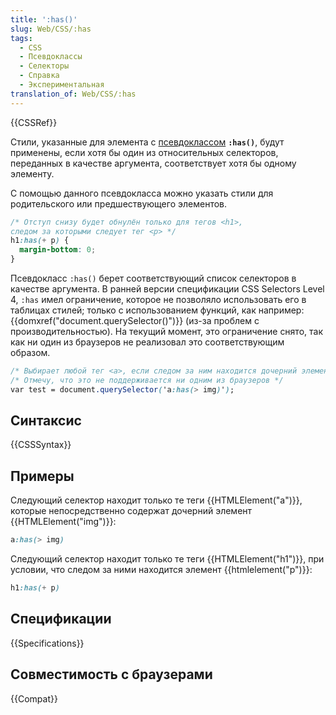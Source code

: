 ```yaml
---
title: ':has()'
slug: Web/CSS/:has
tags:
  - CSS
  - Псевдоклассы
  - Селекторы
  - Справка
  - Экспериментальная
translation_of: Web/CSS/:has
---
```


{{CSSRef}}

Стили, указанные для элемента с [псевдоклассом](/ru/docs/Web/CSS/Pseudo-classes) **`:has()`**, будут применены, если хотя бы один из относительных селекторов, переданных в качестве аргумента, соответствует хотя бы одному элементу.

С помощью данного псевдокласса можно указать стили для родительского или предшествующего элементов.

```css
/* Отступ снизу будет обнулён только для тегов <h1>,
следом за которыми следует тег <p> */
h1:has(+ p) {
  margin-bottom: 0;
}
```


Псевдокласс `:has()` берет соответствующий список селекторов в качестве аргумента. В ранней версии спецификации CSS Selectors Level 4, `:has` имел ограничение, которое не позволяло использовать его в таблицах стилей; только с использованием функций, как например: {{domxref("document.querySelector()")}} (из-за проблем с производительностью). На текущий момент, это ограничение снято, так как ни один из браузеров не реализовал это соответствующим образом.

```css
/* Выбирает любой тег <a>, если следом за ним находится дочерний элемент <img> */
/* Отмечу, что это не поддерживается ни одним из браузеров */
var test = document.querySelector('a:has(> img)');
```

## Синтаксис

{{CSSSyntax}}

## Примеры

Следующий селектор находит только те теги {{HTMLElement("a")}}, которые непосредственно содержат дочерний элемент {{HTMLElement("img")}}:

```css
a:has(> img)
```

Следующий селектор находит только те теги {{HTMLElement("h1")}}, при условии, что следом за ними находится элемент {{htmlelement("p")}}:

```css
h1:has(+ p)
```

## Спецификации

{{Specifications}}

## Совместимость с браузерами

{{Compat}}
